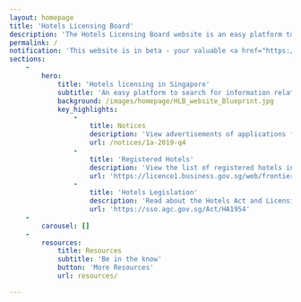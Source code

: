 ```yaml
---
layout: homepage
title: 'Hotels Licensing Board'
description: 'The Hotels Licensing Board website is an easy platform to search for types of hotels and accommodations possessing a valid hotel licence and their locations'
permalink: /
notification: 'This website is in beta - your valuable <a href="https://www.google.com">feedback</a> will help us in improving it.'
sections:
    -
        hero:
            title: 'Hotels licensing in Singapore'
            subtitle: 'An easy platform to search for information related to hotel licensing'
            background: /images/homepage/HLB_website_Blueprint.jpg
            key_highlights:
                -
                    title: Notices
                    description: 'View advertisements of applications for a Certificate of Registration'
                    url: /notices/1a-2019-q4
                -
                    title: 'Registered Hotels'
                    description: 'View the list of registered hotels in Singapore'
                    url: 'https://licence1.business.gov.sg/web/frontier/hotel-listing-search'
                -
                    title: 'Hotels Legislation'
                    description: 'Read about the Hotels Act and Licensing Regulations'
                    url: 'https://sso.agc.gov.sg/Act/HA1954'
    -
        carousel: []
    -
        resources:
            title: Resources
            subtitle: 'Be in the know'
            button: 'More Resources'
            url: resources/

---
```


<!-- Type your notification here - the notification bar will not appear if this is empty. For other changes, refer to _data/homepage.yml to edit the homepage -->

